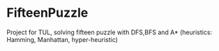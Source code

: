 # FifteenPuzzle
Project for TUL, solving fifteen puzzle with DFS,BFS and A* (heuristics: Hamming, Manhattan, hyper-heuristic)
